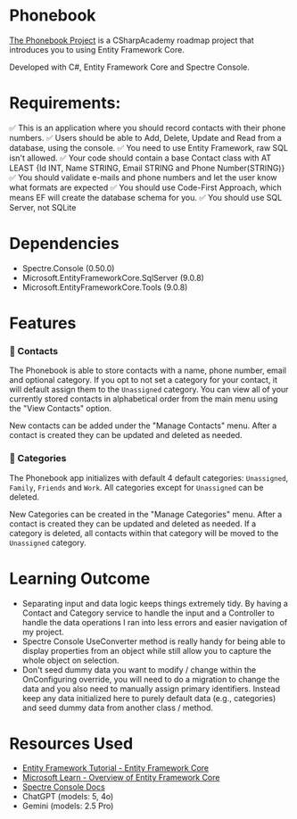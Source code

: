# Phonebook

[The Phonebook Project](https://thecsharpacademy.com/project/16/phonebook) is a CSharpAcademy roadmap project that introduces you to using Entity Framework Core.

Developed with C#, Entity Framework Core and Spectre Console.

# Requirements:
:white_check_mark: This is an application where you should record contacts with their phone numbers.
:white_check_mark: Users should be able to Add, Delete, Update and Read from a database, using the console.
:white_check_mark: You need to use Entity Framework, raw SQL isn't allowed.
:white_check_mark: Your code should contain a base Contact class with AT LEAST {Id INT, Name STRING, Email STRING and Phone Number(STRING)}
:white_check_mark: You should validate e-mails and phone numbers and let the user know what formats are expected
:white_check_mark: You should use Code-First Approach, which means EF will create the database schema for you.
:white_check_mark: You should use SQL Server, not SQLite

# Dependencies
- Spectre.Console (0.50.0)
- Microsoft.EntityFrameworkCore.SqlServer (9.0.8)
- Microsoft.EntityFrameworkCore.Tools (9.0.8)

# Features

### :raising_hand: Contacts
The Phonebook is able to store contacts with a name, phone number, email and optional category. If you opt to not set a category for your contact, it will default assign them to the `Unassigned` category. You can view all of your currently stored contacts in alphabetical order from the main menu using the "View Contacts" option.

New contacts can be added under the "Manage Contacts" menu. After a contact is created they can be updated and deleted as needed.

### :file_folder: Categories
The Phonebook app initializes with default 4 default categories: `Unassigned`, `Family`, `Friends` and `Work`. All categories except for `Unassigned` can be deleted.

New Categories can be created in the "Manage Categories" menu. After a contact is created they can be updated and deleted as needed. If a category is deleted, all contacts within that category will be moved to the `Unassigned` category.

# Learning Outcome
- Separating input and data logic keeps things extremely tidy. By having a Contact and Category service to handle the input and a Controller to handle the data operations I ran into less errors and easier navigation of my project.
- Spectre Console UseConverter method is really handy for being able to display properties from an object while still allow you to capture the whole object on selection.
- Don't seed dummy data you want to modify / change within the OnConfiguring override, you will need to do a migration to change the data and you also need to manually assign primary identifiers. Instead keep any data initialized here to purely default data (e.g., categories) and seed dummy data from another class / method.

# Resources Used
- [Entity Framework Tutorial - Entity Framework Core](https://www.entityframeworktutorial.net/efcore/entity-framework-core.aspx)
- [Microsoft Learn - Overview of Entity Framework Core](https://learn.microsoft.com/en-us/ef/core/) 
- [Spectre Console Docs](https://spectreconsole.net/)
- ChatGPT (models: 5, 4o)
- Gemini (models: 2.5 Pro)
